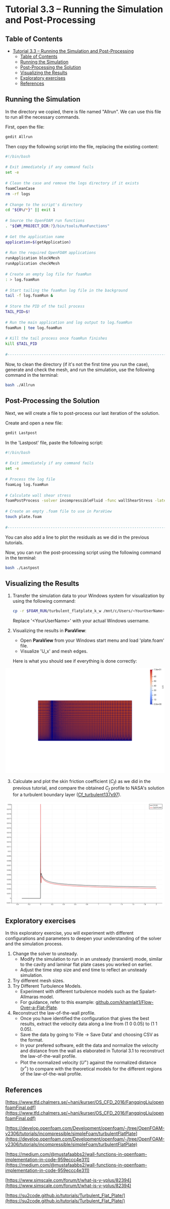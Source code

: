 # Tutorial 3.3 – Running the Simulation and Post-Processing

##  Table of Contents
- [Tutorial 3.3 – Running the Simulation and Post-Processing](#tutorial-33--running-the-simulation-and-post-processing)
  - [Table of Contents](#table-of-contents)
  - [Running the Simulation](#running-the-simulation)
  - [Post-Processing the Solution](#post-processing-the-solution)
  - [Visualizing the Results](#visualizing-the-results)
  - [Exploratory exercises](#exploratory-exercises)
  - [References](#references)

## Running the Simulation

In the directory we copied, there is file named "Allrun". We can use this file to run all the necessary commands. 

First, open the file:

```bash
gedit Allrun
```

Then copy the following script into the file, replacing the existing content:

```bash
#!/bin/bash

# Exit immediately if any command fails
set -e

# Clean the case and remove the logs directory if it exists
foamCleanCase
rm -rf logs

# Change to the script's directory
cd "${0%/*}" || exit 1

# Source the OpenFOAM run functions
. "${WM_PROJECT_DIR:?}/bin/tools/RunFunctions"

# Get the application name
application=$(getApplication)

# Run the required OpenFOAM applications
runApplication blockMesh
runApplication checkMesh

# Create an empty log file for foamRun
: > log.foamRun

# Start tailing the foamRun log file in the background
tail -f log.foamRun &

# Store the PID of the tail process
TAIL_PID=$!

# Run the main application and log output to log.foamRun
foamRun | tee log.foamRun

# Kill the tail process once foamRun finishes
kill $TAIL_PID

#------------------------------------------------------------------------------
```

Now, to clean the directory (if it's not the first time you run the case), generate and check the mesh, and run the simulation, use the following command in the terminal:

```bash
bash ./Allrun
```

## Post-Processing the Solution

Next, we will create a file to post-process our last iteration of the solution.

Create and open a new file:

```bash 
gedit Lastpost
```

In the 'Lastpost' file, paste the following script:

```bash
#!/bin/bash

# Exit immediately if any command fails
set -e

# Process the log file
foamLog log.foamRun

# Calculate wall shear stress
foamPostProcess -solver incompressibleFluid -func wallShearStress -latestTime

# Create an empty .foam file to use in ParaView
touch plate.foam

#------------------------------------------------------------------------------
```

You can also add a line to plot the residuals as we did in the previous tutorials.

Now, you can run the post-processing script using the following command in the terminal:

```bash
bash ./Lastpost
```

## Visualizing the Results

1. Transfer the simulation data to your Windows system for visualization by using the following command:
  
   ```bash
   cp -r $FOAM_RUN/turbulent_flatplate_k_w /mnt/c/Users/<YourUserName>/Downloads/
   ```

   Replace '\<YourUserName\>' with your actual Windows username.

2. Visualizing the results in **ParaView**:
   - Open **ParaView** from your Windows start menu and load 'plate.foam' file.
   - Visualize 'U_x' and mesh edges.

   Here is what you should see if everything is done correctly:

![mesh-image](mesh-image.png)

3. Calculate and plot the skin friction coefficient ($`C_f`$) as we did in the previous tutorial, and compare the obtained $`C_f`$ profile to NASA's solution for a turbulent boundary layer ([Cf_turbulent137x97](Cf_turbulent137x97)).

![Cf_solution](Cf_solution.png)

## Exploratory exercises

In this exploratory exercise, you will experiment with different configurations and parameters to deepen your understanding of the solver and the simulation process.

1. Change the solver to unsteady.
   - Modify the simulation to run in an unsteady (transient) mode, similar to the cavity and laminar flat plate cases you worked on earlier.
   - Adjust the time step size and end time to reflect an unsteady simulation.
2. Try different mesh sizes.
3. Try Different Turbulence Models.
   - Experiment with different turbulence models such as the Spalart-Allmaras model.
   - For guidance, refer to this example: [github.com/khamlajt1/Flow-Over-a-Flat-Plate](https://github.com/khamlajt1/Flow-Over-a-Flat-Plate).
4. Reconstruct the law-of-the-wall profile.
   - Once you have identified the configuration that gives the best results, extract the velocity data along a line from (1 0 0.05) to (1 1 0.05).
   - Save the data by going to 'File &rarr; Save Data' and choosing CSV as the format.
   - In your prefered software, edit the data and normalize the velocity and distance from the wall as elaborated in Tutorial 3.1 to reconstruct the law-of-the-wall profile.
   - Plot the normalized velocity ($`U^+`$) against the normalized distance ($`y^+`$) to compare with the theoretical models for the different regions of the law-of-the-wall profile.

## References
[https://www.tfd.chalmers.se/~hani/kurser/OS_CFD_2016/FangqingLiu/openfoamFinal.pdf](https://www.tfd.chalmers.se/~hani/kurser/OS_CFD_2016/FangqingLiu/openfoamFinal.pdf)

[https://develop.openfoam.com/Development/openfoam/-/tree/OpenFOAM-v2306/tutorials/incompressible/simpleFoam/turbulentFlatPlate](https://develop.openfoam.com/Development/openfoam/-/tree/OpenFOAM-v2306/tutorials/incompressible/simpleFoam/turbulentFlatPlate)   

[https://medium.com/@mustafaabbs2/wall-functions-in-openfoam-implementation-in-code-959eccc4e311](https://medium.com/@mustafaabbs2/wall-functions-in-openfoam-implementation-in-code-959eccc4e311)

[https://www.simscale.com/forum/t/what-is-y-yplus/82394](https://www.simscale.com/forum/t/what-is-y-yplus/82394)

[https://su2code.github.io/tutorials/Turbulent_Flat_Plate/](https://su2code.github.io/tutorials/Turbulent_Flat_Plate/)